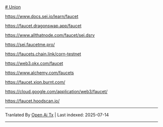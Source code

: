 [# Union](https://app.union.build/)

https://www.docs.sei.io/learn/faucet

https://faucet.dragonswap.app/faucet

https://www.allthatnode.com/faucet/sei.dsrv

https://sei.faucetme.pro/

https://faucets.chain.link/corn-testnet

https://web3.okx.com/faucet

https://www.alchemy.com/faucets

https://faucet.xion.burnt.com/

https://cloud.google.com/application/web3/faucet/

https://faucet.hoodscan.io/


---

Tranlated By [Open Ai Tx](https://github.com/OpenAiTx/OpenAiTx) | Last indexed: 2025-07-14

---